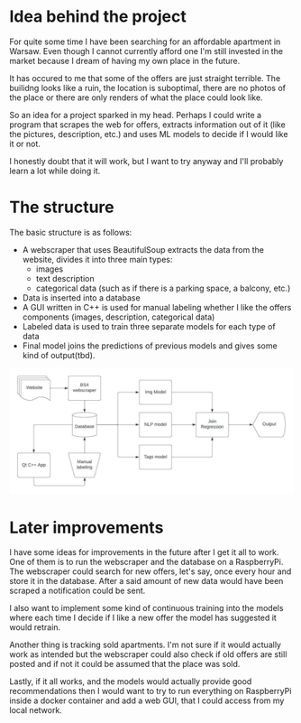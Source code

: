 # Idea behind the project
For quite some time I have been searching for an affordable apartment in Warsaw.
Even though I cannot currently afford one I'm still invested in the market because I dream
of having my own place in the future.
  
It has occured to me that some of the offers are just straight terrible. 
The builidng looks like a ruin, the location is suboptimal, there are no photos 
of the place or there are only renders of what the place could look like.  
  
So an idea for a project sparked in my head. Perhaps I could write a program that
scrapes the web for offers, extracts information out of it (like the pictures,
description, etc.) and uses ML models to decide if I would like it or not.  
  
I honestly doubt that it will work, but I want to try anyway and I'll probably learn
a lot while doing it.

# The structure
The basic structure is as follows:
- A webscraper that uses BeautifulSoup extracts the data from the website, 
divides it into three main types:
  - images
  - text description
  - categorical data (such as if there is a parking space, a balcony, etc.)  
- Data is inserted into a database
- A GUI written in C++ is used for manual labeling whether I like the offers components (images, description, categorical data)
- Labeled data is used to train three separate models for each type of data
- Final model joins the predictions of previous models and gives some kind of output(tbd).  

![Basic structure sketch](./images/sctucture_sketch.jpeg)
# Later improvements
I have some ideas for improvements in the future after I get it all to work. One of them
is to run the webscraper and the database on a RaspberryPi. The webscraper could search for new
offers, let's say, once every hour and store it in the database. After a said amount of new
data would have been scraped a notification could be sent.

I also want to implement some kind of continuous training into the models where
each time I decide if I like a new offer the model has suggested it would retrain.
  
Another thing is tracking sold apartments. I'm not sure if it would actually work as intended
but the webscraper could also check if old offers are still posted and if not it
could be assumed that the place was sold.

Lastly, if it all works, and the models would actually provide good recommendations
then I would want to try to run everything on RaspberryPi inside a docker container
and add a web GUI, that I could access from my local network.